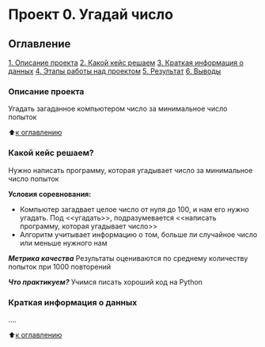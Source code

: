 # Проект 0. Угадай число

## Оглавление
[1. Описание проекта]()
[2. Какой кейс решаем]()
[3. Краткая информация о данных]()
[4. Этапы работы над проектом]()
[5. Результат]()
[6. Выводы]()

### Описание проекта
Угадать  загаданное компьютером число за минимальное число попыток

:arrow_up:[к оглавлению]()


### Какой кейс решаем?
Нужно написать программу, которая угадывает число за минимальное число попыток

**Условия соревнования:**
- Компьютер загадвает целое число от нуля до 100, и нам его нужно угадать. Под <<угадать>>, подразумевается <<написать программу, которая угадывает число>>
- Алгоритм учитывает информацию о том, больше ли случайное число или меньше нужного нам

***Метрика качества***
Результаты оцениваются по среднему количеству попыток при 1000 повторений

***Что практикуем?***
Учимся писать хороший код на Python

### Краткая информация о данных
....

:arrow_up:[к оглавлению]()